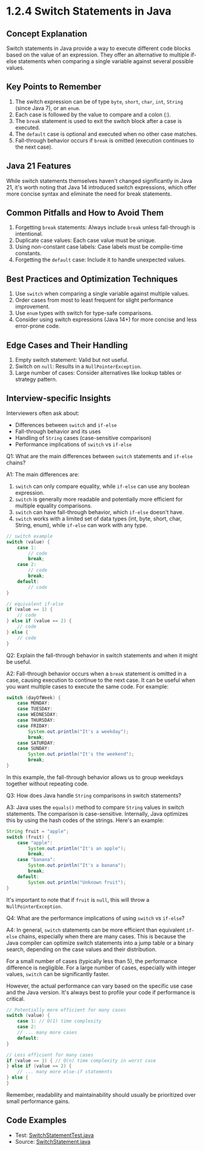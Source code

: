 # 1.2.4 Switch Statements in Java

## Concept Explanation

Switch statements in Java provide a way to execute different code blocks based on the value of an expression. They offer an alternative to multiple if-else statements when comparing a single variable against several possible values.

## Key Points to Remember

1. The switch expression can be of type `byte`, `short`, `char`, `int`, `String` (since Java 7), or an `enum`.
2. Each case is followed by the value to compare and a colon (:).
3. The `break` statement is used to exit the switch block after a case is executed.
4. The `default` case is optional and executed when no other case matches.
5. Fall-through behavior occurs if `break` is omitted (execution continues to the next case).

## Java 21 Features

While switch statements themselves haven't changed significantly in Java 21, it's worth noting that Java 14 introduced switch expressions, which offer more concise syntax and eliminate the need for break statements.

## Common Pitfalls and How to Avoid Them

1. Forgetting `break` statements: Always include `break` unless fall-through is intentional.
2. Duplicate case values: Each case value must be unique.
3. Using non-constant case labels: Case labels must be compile-time constants.
4. Forgetting the `default` case: Include it to handle unexpected values.

## Best Practices and Optimization Techniques

1. Use `switch` when comparing a single variable against multiple values.
2. Order cases from most to least frequent for slight performance improvement.
3. Use `enum` types with switch for type-safe comparisons.
4. Consider using switch expressions (Java 14+) for more concise and less error-prone code.

## Edge Cases and Their Handling

1. Empty switch statement: Valid but not useful.
2. Switch on `null`: Results in a `NullPointerException`.
3. Large number of cases: Consider alternatives like lookup tables or strategy pattern.

## Interview-specific Insights

Interviewers often ask about:
- Differences between `switch` and `if-else`
- Fall-through behavior and its uses
- Handling of `String` cases (case-sensitive comparison)
- Performance implications of `switch` vs `if-else`


Q1: What are the main differences between `switch` statements and `if-else` chains?

A1: The main differences are:
1. `switch` can only compare equality, while `if-else` can use any boolean expression.
2. `switch` is generally more readable and potentially more efficient for multiple equality comparisons.
3. `switch` can have fall-through behavior, which `if-else` doesn't have.
4. `switch` works with a limited set of data types (int, byte, short, char, String, enum), while `if-else` can work with any type.

```java
// switch example
switch (value) {
    case 1:
        // code
        break;
    case 2:
        // code
        break;
    default:
        // code
}

// equivalent if-else
if (value == 1) {
    // code
} else if (value == 2) {
    // code
} else {
    // code
}
```

Q2: Explain the fall-through behavior in switch statements and when it might be useful.

A2: Fall-through behavior occurs when a `break` statement is omitted in a case, causing execution to continue to the 
next case. It can be useful when you want multiple cases to execute the same code. For example:

```java
switch (dayOfWeek) {
    case MONDAY:
    case TUESDAY:
    case WEDNESDAY:
    case THURSDAY:
    case FRIDAY:
        System.out.println("It's a weekday");
        break;
    case SATURDAY:
    case SUNDAY:
        System.out.println("It's the weekend");
        break;
}
```

In this example, the fall-through behavior allows us to group weekdays together without repeating code.

Q3: How does Java handle `String` comparisons in switch statements?

A3: Java uses the `equals()` method to compare `String` values in switch statements. The comparison is case-sensitive. 
Internally, Java optimizes this by using the hash codes of the strings. Here's an example:

```java
String fruit = "apple";
switch (fruit) {
    case "apple":
        System.out.println("It's an apple");
        break;
    case "banana":
        System.out.println("It's a banana");
        break;
    default:
        System.out.println("Unknown fruit");
}
```

It's important to note that if `fruit` is `null`, this will throw a `NullPointerException`.

Q4: What are the performance implications of using `switch` vs `if-else`?

A4: In general, `switch` statements can be more efficient than equivalent `if-else` chains, especially when there are 
many cases. This is because the Java compiler can optimize switch statements into a jump table or a binary search, depending on the case values and their distribution.

For a small number of cases (typically less than 5), the performance difference is negligible. 
For a large number of cases, especially with integer values, `switch` can be significantly faster.

However, the actual performance can vary based on the specific use case and the Java version. It's always best to 
profile your code if performance is critical.

```java
// Potentially more efficient for many cases
switch (value) {
    case 1: // O(1) time complexity
    case 2:
    // ... many more cases
    default:
}

// Less efficient for many cases
if (value == 1) { // O(n) time complexity in worst case
} else if (value == 2) {
    // ... many more else-if statements
} else {
}
```

Remember, readability and maintainability should usually be prioritized over small performance gains.



## Code Examples

- Test: [SwitchStatementTest.java](src/test/java/com/github/msorkhpar/claudejavatutor/controlflow/SwitchStatementTest.java)
- Source: [SwitchStatement.java](src/main/java/com/github/msorkhpar/claudejavatutor/controlflow/SwitchStatement.java)